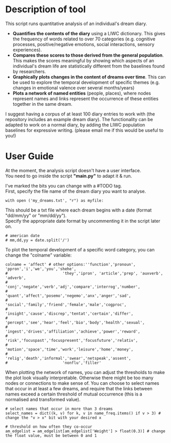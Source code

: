 # Description of tool
This script runs quantitative analysis of an individual's dream diary.
* **Quantifies the contents of the diary** using a LIWC dictionary. This gives the frequency of words related to over 70 categories (e.g. cognitive processes, positive/negative emotions, social interactions, sensory experiences).
* **Compares these scores to those derived from the general population**. This makes the scores meaningful by showing which aspects of an individual's dream life are statistically different from the baselines found by researchers.
* **Graphically plots changes in the content of dreams over time**. This can be used to explore the temporal development of specific themes (e.g. changes in emotional valence over several months/years)
* **Plots a network of named entities** (people, places), where nodes represent names and links represent the occurrence of these entities together in the same dream.

I suggest having a corpus of at least 100 diary entries to work with (the repository includes an example dream diary).
The functionality can be adapted to work on a normal diary, by adding the LIWC population baselines for expressive writing. (please email me if this would be useful to you!)



# User Guide
At the moment, the analysis script doesn't have a user interface.<br/>
You need to go inside the script **"main.py"** to adapt it & run.<br/>

I've marked the bits you can change with a #TODO tag.<br/>
First, specify the file name of the dream diary you want to analyse.
```
with open ('my_dreams.txt', "r") as myfile:
```
This should be a txt file where each dream begins with a date (format "dd/mm/yy" or "mm/dd/yy").<br/>
Specify the appropriate date format by uncommenting it in the script later on.
```
# american date
# mm,dd,yy = date.split('/')
```
To plot the temporal development of a specific word category, you can change the "colname" variable:
```
colname = 'affect' # other options:''function','pronoun', 'ppron','i','we','you','shehe',
#                        'they','ipron', 'article','prep', 'auxverb', 'adverb',
#                        'conj','negate','verb','adj','compare','interrog','number',
#                        'quant','affect','posemo','negemo','anx','anger','sad',
#                        'social','family','friend','female','male','cogproc',
#                        'insight','cause','discrep','tentat','certain','differ',
#                        'percept','see','hear','feel','bio','body','health','sexual',
#                        'ingest','drives','affiliation','achieve','power','reward',
#                        'risk','focuspast','focuspresent','focusfuture','relativ',
#                        'motion','space','time','work','leisure','home','money',
#                        'relig','death','informal','swear','netspeak','assent',
#                        'nonflu','filler'
```
When plotting the network of names, you can adjust the thresholds to make the plot look visually interpretable. Otherwise there might be too many nodes or connections to make sense of. You can choose to select names that occur in at least a few dreams, and require that the links between names exceed a certain threshold of mutual occurrence (this is a normalised and transformed value).
```
# select names that occur in more than 3 dreams
select_names = dict((k, v) for k, v in name_freq.items() if v > 3) # change the "v > x" bit with your desired x
```
```
# threshold on how often they co-occur
am_edgelist = am_edgelist[am_edgelist['Weight'] > float(0.3)] # change the float value, must be between 0 and 1
```
